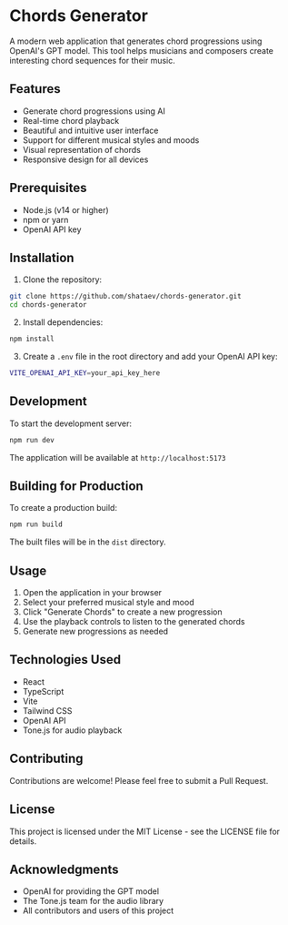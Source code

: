 # Chords Generator

A modern web application that generates chord progressions using OpenAI's GPT model. This tool helps musicians and composers create interesting chord sequences for their music.

## Features

- Generate chord progressions using AI
- Real-time chord playback
- Beautiful and intuitive user interface
- Support for different musical styles and moods
- Visual representation of chords
- Responsive design for all devices

## Prerequisites

- Node.js (v14 or higher)
- npm or yarn
- OpenAI API key

## Installation

1. Clone the repository:
```bash
git clone https://github.com/shataev/chords-generator.git
cd chords-generator
```

2. Install dependencies:
```bash
npm install
```

3. Create a `.env` file in the root directory and add your OpenAI API key:
```bash
VITE_OPENAI_API_KEY=your_api_key_here
```

## Development

To start the development server:

```bash
npm run dev
```

The application will be available at `http://localhost:5173`

## Building for Production

To create a production build:

```bash
npm run build
```

The built files will be in the `dist` directory.

## Usage

1. Open the application in your browser
2. Select your preferred musical style and mood
3. Click "Generate Chords" to create a new progression
4. Use the playback controls to listen to the generated chords
5. Generate new progressions as needed

## Technologies Used

- React
- TypeScript
- Vite
- Tailwind CSS
- OpenAI API
- Tone.js for audio playback

## Contributing

Contributions are welcome! Please feel free to submit a Pull Request.

## License

This project is licensed under the MIT License - see the LICENSE file for details.

## Acknowledgments

- OpenAI for providing the GPT model
- The Tone.js team for the audio library
- All contributors and users of this project
